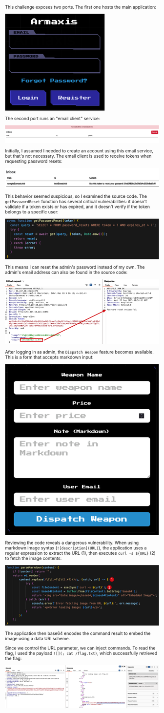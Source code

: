 This challenge exposes two ports. The first one hosts the main application:

![image.png](./images/image.png)

The second port runs an "email client" service:

![image.png](./images/image(1).png)

Initially, I assumed I needed to create an account using this email service, but that's not necessary. The email client is used to receive tokens when requesting password resets:

![image.png](./images/image(2).png)

This behavior seemed suspicious, so I examined the source code. The `getPasswordReset` function has several critical vulnerabilities: it doesn't validate if a token exists or has expired, and it doesn't verify if the token belongs to a specific user:

![image.png](./images/image(3).png)

This means I can reset the admin's password instead of my own. The admin's email address can also be found in the source code:

![image.png](./images/image(4).png)

After logging in as admin, the `Dispatch Weapon` feature becomes available. This is a form that accepts markdown input:

![image.png](./images/image(5).png)

Reviewing the code reveals a dangerous vulnerability. When using markdown image syntax (`![description](URL)`), the application uses a regular expression to extract the URL (1), then executes `curl -s ${URL}` (2) to fetch the image contents:

![image.png](./images/image(6).png)

The application then base64 encodes the command result to embed the image using a data URI scheme.

Since we control the URL parameter, we can inject commands. To read the flag, I used the payload `![](; cat /flag.txt)`, which successfully retrieved the flag:

![image.png](./images/image(7).png)